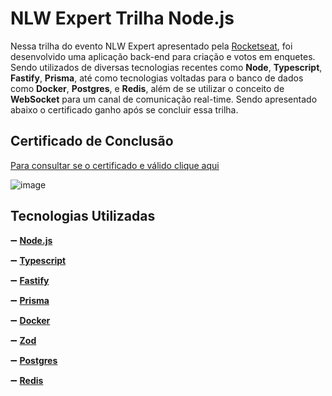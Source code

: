 # NLW Expert Trilha Node.js
Nessa trilha do evento NLW Expert apresentado pela [Rocketseat](https://app.rocketseat.com.br), foi desenvolvido uma aplicação back-end para criação e votos em enquetes. Sendo utilizados de diversas tecnologias recentes
como **Node**, **Typescript**, **Fastify**, **Prisma**, até como tecnologias voltadas para o banco de dados como **Docker**, **Postgres**, e **Redis**, além de se utilizar o conceito de **WebSocket** para
um canal de comunicação real-time. Sendo apresentado abaixo o certificado ganho após se concluir essa trilha.

## Certificado de Conclusão
[Para consultar se o certificado e válido clique aqui](https://app.rocketseat.com.br/certificates/9e11fe05-9cf0-4829-b44b-0adc72100628)

![image](https://github.com/W-Wag/NLW-EXPERT/assets/108705985/1de3f2ce-ce2c-458d-b64f-e985180ca974)


## Tecnologias Utilizadas

➖ **[Node.js](https://nodejs.org/en)**

➖ **[Typescript](https://www.typescriptlang.org/)**

➖ **[Fastify](https://fastify.io/)**

➖ **[Prisma](https://www.prisma.io/)**

➖ **[Docker](https://www.docker.com/)**

➖ **[Zod](https://zod.dev/)**

➖ **[Postgres](https://www.postgresql.org/)**

➖ **[Redis](https://redis.io/)**
